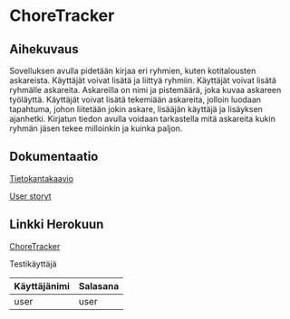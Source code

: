 # ChoreTracker

## Aihekuvaus

Sovelluksen avulla pidetään kirjaa eri ryhmien, kuten kotitalousten askareista. Käyttäjät voivat lisätä ja liittyä ryhmiin. Käyttäjät voivat lisätä ryhmälle askareita. Askareilla on nimi ja pistemäärä, joka kuvaa askareen työläyttä. Käyttäjät voivat lisätä tekemiään askareita, jolloin luodaan tapahtuma, johon liitetään jokin askare, lisääjän käyttäjä ja lisäyksen ajanhetki. Kirjatun tiedon avulla voidaan tarkastella mitä askareita kukin ryhmän jäsen tekee milloinkin ja kuinka paljon.


## Dokumentaatio

[Tietokantakaavio](https://github.com/HiskiR/ChoreTracker/blob/master/documentation/database_diagram.png)

[User storyt](https://github.com/HiskiR/ChoreTracker/blob/master/documentation/user_stories.md)

## Linkki Herokuun
[ChoreTracker](http://tsoha-choretracker.herokuapp.com)

Testikäyttäjä

Käyttäjänimi | Salasana
------------ | --------
user | user

